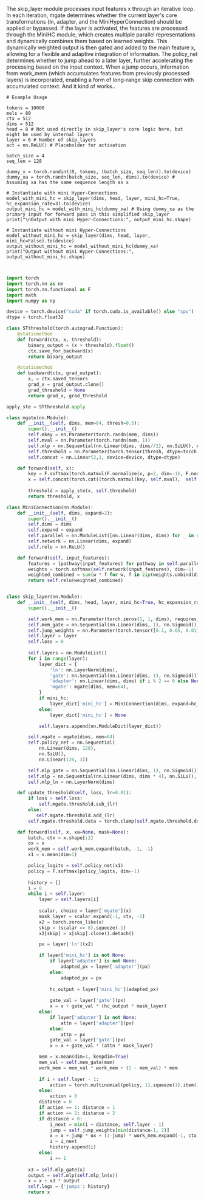 The skip_layer module processes input features x through an iterative loop. In each iteration, mgate determines whether the current layer's core transformations (ln, adapter, and the MiniHyperConnection) should be applied or bypassed. If the layer is activated, the features are processed through the MiniHC module, which creates multiple parallel representations and dynamically combines them based on learned weights. This dynamically weighted output is then gated and added to the main feature x, allowing for a flexible and adaptive integration of information.
The policy_net determines whether to jump ahead to a later layer, further accelerating the processing based on the input context. When a jump occurs, information from work_mem (which accumulates features from previously processed layers) is incorporated, enabling a form of long-range skip connection with accumulated context.  And it kind of works..

        
    # Example Usage
    
    tokens = 10000
    mels = 80
    ctx = 512
    dims = 512
    head = 8 # Not used directly in skip_layer's core logic here, but might be used by internal layers
    layer = 6 # Number of skip_layers
    act = nn.ReLU() # Placeholder for activation
    
    batch_size = 4
    seq_len = 128
    
    dummy_x = torch.randint(0, tokens, (batch_size, seq_len)).to(device)
    dummy_xa = torch.randn(batch_size, seq_len, dims).to(device) # Assuming xa has the same sequence length as x
    
    # Instantiate with mini Hyper-Connections
    model_with_mini_hc = skip_layer(dims, head, layer, mini_hc=True, hc_expansion_rate=3).to(device)
    output_mini_hc = model_with_mini_hc(dummy_xa) # Using dummy_xa as the primary input for forward pass in this simplified skip_layer
    print("\nOutput with mini Hyper-Connections:", output_mini_hc.shape)
    
    # Instantiate without mini Hyper-Connections
    model_without_mini_hc = skip_layer(dims, head, layer, mini_hc=False).to(device)
    output_without_mini_hc = model_without_mini_hc(dummy_xa)
    print("Output without mini Hyper-Connections:", output_without_mini_hc.shape)


    
```python


import torch
import torch.nn as nn
import torch.nn.functional as F
import math
import numpy as np

device = torch.device("cuda" if torch.cuda.is_available() else "cpu")
dtype = torch.float32

class STthreshold(torch.autograd.Function):
    @staticmethod
    def forward(ctx, x, threshold):
        binary_output = (x > threshold).float()
        ctx.save_for_backward(x)
        return binary_output

    @staticmethod
    def backward(ctx, grad_output):
        x, = ctx.saved_tensors
        grad_x = grad_output.clone()
        grad_threshold = None
        return grad_x, grad_threshold

apply_ste = STthreshold.apply

class mgate(nn.Module):
    def __init__(self, dims, mem=64, thresh=0.5):
        super().__init__()
        self.mkey = nn.Parameter(torch.randn(mem, dims))
        self.mval = nn.Parameter(torch.randn(mem, 1))
        self.mlp = nn.Sequential(nn.Linear(dims, dims//2), nn.SiLU(), nn.Linear(dims//2, 1))
        self.threshold = nn.Parameter(torch.tensor(thresh, dtype=torch.float32), requires_grad=False)
        self.concat = nn.Linear(2,1, device=device, dtype=dtype)

    def forward(self, x):
        key = F.softmax(torch.matmul(F.normalize(x, p=2, dim=-1), F.normalize(self.mkey, p=2, dim=-1).transpose(0, 1)) / math.sqrt(x.shape[-1]), dim=-1)
        x = self.concat(torch.cat((torch.matmul(key, self.mval),  self.mlp(x)), dim=-1))
       
        threshold = apply_ste(x, self.threshold)
        return threshold, x

class MiniConnection(nn.Module):
    def __init__(self, dims, expand=2):
        super().__init__()
        self.dims = dims
        self.expand = expand
        self.parallel = nn.ModuleList([nn.Linear(dims, dims) for _ in range(expand)])
        self.network = nn.Linear(dims, expand)
        self.relu = nn.ReLU()

    def forward(self, input_features):
        features = [pathway(input_features) for pathway in self.parallel]
        weights = torch.softmax(self.network(input_features), dim=-1)
        weighted_combined = sum(w * f for w, f in zip(weights.unbind(dim=-1), features))
        return self.relu(weighted_combined)


class skip_layer(nn.Module):
    def __init__(self, dims, head, layer, mini_hc=True, hc_expansion_rate=2):
        super().__init__()

        self.work_mem = nn.Parameter(torch.zeros(1, 1, dims), requires_grad=True)
        self.mem_gate = nn.Sequential(nn.Linear(dims, 1), nn.Sigmoid())
        self.jump_weights = nn.Parameter(torch.tensor([0.1, 0.05, 0.01]), requires_grad=True)
        self.layer = layer
        self.loss = 0
  
        self.layers = nn.ModuleList()
        for i in range(layer):
            layer_dict = {
                'ln': nn.LayerNorm(dims),
                'gate': nn.Sequential(nn.Linear(dims, 1), nn.Sigmoid()),
                'adapter': nn.Linear(dims, dims) if i % 2 == 0 else None,
                'mgate': mgate(dims, mem=64),
            }
            if mini_hc:
                layer_dict['mini_hc'] = MiniConnection(dims, expand=hc_expansion_rate)
            else:
                layer_dict['mini_hc'] = None

            self.layers.append(nn.ModuleDict(layer_dict))

        self.mgate = mgate(dims, mem=64)
        self.policy_net = nn.Sequential(
            nn.Linear(dims, 128),
            nn.SiLU(),
            nn.Linear(128, 3))

        self.mlp_gate = nn.Sequential(nn.Linear(dims, 1), nn.Sigmoid())
        self.mlp = nn.Sequential(nn.Linear(dims, dims * 4), nn.SiLU(), nn.Linear(dims * 4, dims))
        self.mlp_ln = nn.LayerNorm(dims)

    def update_threshold(self, loss, lr=0.01):
        if loss > self.loss:
            self.mgate.threshold.sub_(lr)
        else:
           self.mgate.threshold.add_(lr)
        self.mgate.threshold.data = torch.clamp(self.mgate.threshold.data, 0.0, 1.0)

    def forward(self, x, xa=None, mask=None): 
        batch, ctx = x.shape[:2]
        ox = x
        work_mem = self.work_mem.expand(batch, -1, -1)
        x1 = x.mean(dim=1)

        policy_logits = self.policy_net(x1)
        policy = F.softmax(policy_logits, dim=-1)
        
        history = []
        i = 0
        while i < self.layer:
            layer = self.layers[i]
            
            scalar, choice = layer['mgate'](x)
            mask_layer = scalar.expand(-1, ctx, -1)
            x2 = torch.zeros_like(x)
            skip = (scalar == 0).squeeze(-1)
            x2[skip] = x[skip].clone().detach() 

            px = layer['ln'](x2)  

            if layer['mini_hc'] is not None:
                if layer['adapter'] is not None:
                    adapted_px = layer['adapter'](px)
                else:
                    adapted_px = px
                
                hc_output = layer['mini_hc'](adapted_px)
                
                gate_val = layer['gate'](px)
                x = x + gate_val * (hc_output * mask_layer)
            else:
                if layer['adapter'] is not None:
                    attn = layer['adapter'](px)
                else:
                    attn = px
                gate_val = layer['gate'](px)
                x = x + gate_val * (attn * mask_layer)

            mem = x.mean(dim=1, keepdim=True)
            mem_val = self.mem_gate(mem)
            work_mem = mem_val * work_mem + (1 - mem_val) * mem
            
            if i < self.layer - 1:
                action = torch.multinomial(policy, 1).squeeze(1).item()
            else:
                action = 0
            distance = 0
            if action == 1: distance = 1
            if action == 2: distance = 2
            if distance > 0:
                i_next = min(i + distance, self.layer - 1)
                jump = self.jump_weights[min(distance-1, 2)]               
                x = x + jump * ox + (1-jump) * work_mem.expand(-1, ctx, -1)
                i = i_next
                history.append(i)
            else:
                i += 1
        
        x3 = self.mlp_gate(x)
        output = self.mlp(self.mlp_ln(x))
        x = x + x3 * output
        self.logs = {'jumps': history}
        return x

```
